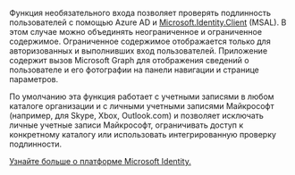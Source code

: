 ﻿Функция необязательного входа позволяет проверять подлинность пользователей с помощью Azure AD и [Microsoft.Identity.Client](https://www.nuget.org/packages/Microsoft.Identity.Client) (MSAL). 
В этом случае можно объединять неограниченное и ограниченное содержимое. Ограниченное содержимое отображается только для авторизованных и выполнивших вход пользователей.
Приложение содержит вызов Microsoft Graph для отображения сведений о пользователе и его фотографии на панели навигации и странице параметров.

По умолчанию эта функция работает с учетными записями в любом каталоге организации и с личными учетными записями Майкрософт (например, для Skype, Xbox, Outlook.com) и позволяет исключать личные учетные записи Майкрософт, ограничивать доступ к конкретному каталогу или использовать интегрированную проверку подлинности.

[Узнайте больше о платформе Microsoft Identity.](https://docs.microsoft.com/azure/active-directory/develop/v2-overview)
